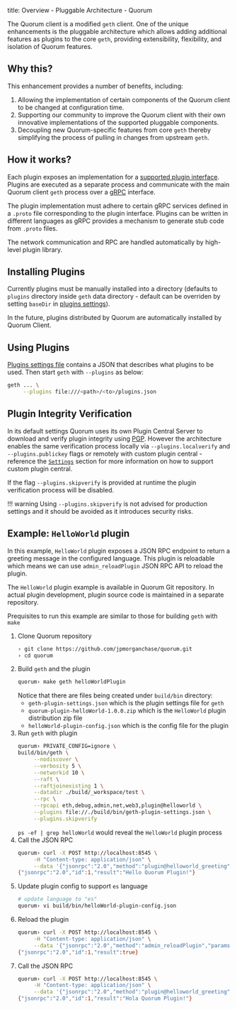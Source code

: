 title: Overview - Pluggable Architecture - Quorum

The Quorum client is a modified `geth` client. One of the unique enhancements
is the pluggable architecture which allows adding additional features as plugins to the core `geth`, 
providing extensibility, flexibility, and isolation of Quorum features.

## Why this?
 
This enhancement provides a number of benefits, including:

1. Allowing the implementation of certain components of the Quorum client to be changed at configuration time.
1. Supporting our community to improve the Quorum client with their own innovative implementations of the supported pluggable components.
1. Decoupling new Quorum-specific features from core `geth` thereby simplifying the process of pulling in changes from upstream `geth`.

## How it works?

Each plugin exposes an implementation for a [supported plugin interface](../SupportedInterfaces).
Plugins are executed as a separate process and communicate with the main Quorum client `geth` process
over a [gRPC](https://grpc.io/) interface.

The plugin implementation must adhere to certain gRPC services defined in a `.proto` file corresponding to the plugin interface.
Plugins can be written in different languages as gRPC provides a mechanism to generate stub code from `.proto` files. 

The network communication and RPC are handled automatically by high-level plugin library.

## Installing Plugins

Currently plugins must be manually installed into a directory (defaults to `plugins` directory inside `geth` data directory - default can be overriden by setting `baseDir` in [plugins settings](../Settings)).
 
In the future, plugins distributed by Quorum are automatically installed by Quorum Client.

## Using Plugins

[Plugins settings file](../Settings) contains a JSON that describes what plugins to be used. 
Then start `geth` with `--plugins` as below:

```bash
geth ... \
     --plugins file:///<path>/<to>/plugins.json
```

## Plugin Integrity Verification
In its default settings Quorum uses its own Plugin Central Server to download and verify plugin integrity using [PGP](https://en.wikipedia.org/wiki/Pretty_Good_Privacy). 
However the architecture enables the same verification process locally via `--plugins.localverify` and `--plugins.publickey` flags or 
remotely with custom plugin central - reference the [`Settings`](../Settings/) section for more information on how to support custom plugin central. 

If the flag `--plugins.skipverify` is provided at runtime the plugin verification process will be disabled.

!!! warning
    Using `--plugins.skipverify`  is not advised for production settings and it should be avoided as it introduces security risks.

## Example: `HelloWorld` plugin

In this example, `HelloWorld` plugin exposes a JSON RPC endpoint to return a greeting message in the configured language.
This plugin is reloadable which means we can use `admin_reloadPlugin` JSON RPC API to reload the plugin.

The `HelloWorld` plugin example is available in Quorum Git repository. In actual plugin development, plugin source code is maintained in a separate repository.

Prequisites to run this example are similar to those for building `geth` with `make`

1. Clone Quorum repository
   ```bash
   › git clone https://github.com/jpmorganchase/quorum.git
   › cd quorum
   ```
1. Build `geth` and the plugin
   ```bash
   quorum› make geth helloWorldPlugin
   ```
   Notice that there are files being created under `build/bin` directory:
    - `geth-plugin-settings.json` which is the plugin settings file for `geth`
    - `quorum-plugin-helloWorld-1.0.0.zip` which is the `HelloWorld` plugin distribution zip file
    - `helloWorld-plugin-config.json` which is the config file for the plugin
1. Run `geth` with plugin
   ```bash
   quorum› PRIVATE_CONFIG=ignore \
   build/bin/geth \
        --nodiscover \
        --verbosity 5 \
        --networkid 10 \
        --raft \
        --raftjoinexisting 1 \
        --datadir ./build/_workspace/test \
        --rpc \
        --rpcapi eth,debug,admin,net,web3,plugin@helloworld \
        --plugins file://./build/bin/geth-plugin-settings.json \
        --plugins.skipverify
   ```
   `ps -ef | grep helloWorld` would reveal the `HelloWorld` plugin process
1. Call the JSON RPC
   ```bash
   quorum› curl -X POST http://localhost:8545 \
        -H "Content-type: application/json" \
        --data '{"jsonrpc":"2.0","method":"plugin@helloworld_greeting","params":["Quorum Plugin"],"id":1}'
   {"jsonrpc":"2.0","id":1,"result":"Hello Quorum Plugin!"}
   ```
1. Update plugin config to support `es` language
   ```bash
   # update language to "es"
   quorum› vi build/bin/helloWorld-plugin-config.json
   ```
1. Reload the plugin
   ```bash
   quorum› curl -X POST http://localhost:8545 \
        -H "Content-type: application/json" \
        --data '{"jsonrpc":"2.0","method":"admin_reloadPlugin","params":["helloworld"],"id":1}'
   {"jsonrpc":"2.0","id":1,"result":true}
   ```
1. Call the JSON RPC
   ```bash
   quorum› curl -X POST http://localhost:8545 \
        -H "Content-type: application/json" \
        --data '{"jsonrpc":"2.0","method":"plugin@helloworld_greeting","params":["Quorum Plugin"],"id":1}'
   {"jsonrpc":"2.0","id":1,"result":"Hola Quorum Plugin!"}
   ```
